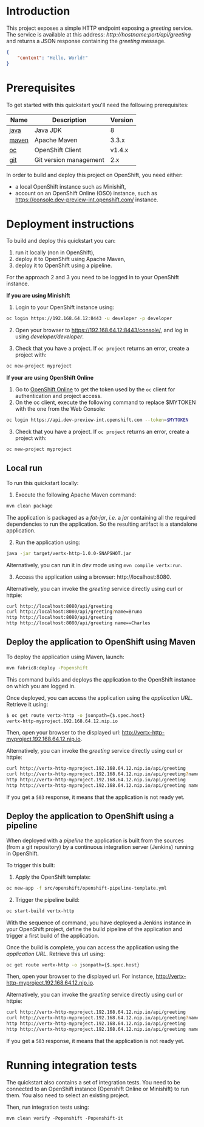 # Introduction

This project exposes a simple HTTP endpoint exposing a _greeting_ service. The service is available at this address: 
_http://hostname:port/api/greeting_ and returns a JSON response containing the _greeting_ message.

```json
{
    "content": "Hello, World!"
}
```

# Prerequisites


To get started with this quickstart you'll need the following prerequisites:

Name | Description | Version
--- | --- | ---
[java][1] | Java JDK | 8
[maven][2] | Apache Maven | 3.3.x 
[oc][3] | OpenShift Client | v1.4.x
[git][4] | Git version management | 2.x 

[1]: http://www.oracle.com/technetwork/java/javase/downloads/
[2]: https://maven.apache.org/download.cgi?Preferred=ftp://mirror.reverse.net/pub/apache/
[3]: https://docs.openshift.com/enterprise/3.2/cli_reference/get_started_cli.html
[4]: https://git-scm.com/book/en/v2/Getting-Started-Installing-Git

In order to build and deploy this project on OpenShift, you need either:

* a local OpenShift instance such as Minishift,
* account on an OpenShift Online (OSO) instance, such as https://console.dev-preview-int.openshift.com/ instance.

# Deployment instructions

To build and deploy this quickstart you can:

1. run it locally (non in OpenShift),
2. deploy it to OpenShift using Apache Maven,
3. deploy it to OpenShift using a pipeline.
 
For the approach 2 and 3 you need to be logged in to your OpenShift instance.
 
**If you are using Minishift**

1. Login to your OpenShift instance using:

```bash
oc login https://192.168.64.12:8443 -u developer -p developer
```

2. Open your browser to https://192.168.64.12:8443/console/, and log in using _developer/developer_.

3. Check that you have a project. If `oc project` returns an error, create a project with:

```bash
oc new-project myproject
```

**If your are using OpenShift Online**
  
1. Go to [OpenShift Online](https://console.dev-preview-int.openshift.com/console/command-line) to get the token used 
by the `oc` client for authentication and project access.
2. On the oc client, execute the following command to replace $MYTOKEN with the one from the Web Console:
     
```bash
oc login https://api.dev-preview-int.openshift.com --token=$MYTOKEN
```

3. Check that you have a project. If `oc project` returns an error, create a project with:
   
```bash
oc new-project myproject
```

## Local run

To run this quickstart locally:

1. Execute the following Apache Maven command:

```bash
mvn clean package
```

The application is packaged as a _fat-jar_, _i.e._ a _jar_ containing all the required dependencies to run the 
application. So the resulting artifact is a standalone application.

2. Run the application using:
 
```bash
java -jar target/vertx-http-1.0.0-SNAPSHOT.jar
```
 
Alternatively, you can run it in _dev_ mode using `mvn compile vertx:run`.
 
3. Access the application using a browser: http://localhost:8080.
 
Alternatively, you can invoke the _greeting_ service directly using curl or httpie:
    
```bash
curl http://localhost:8080/api/greeting
curl http://localhost:8080/api/greeting?name=Bruno
http http://localhost:8080/api/greeting
http http://localhost:8080/api/greeting name==Charles
```

## Deploy the application to OpenShift using Maven

To deploy the application using Maven, launch:

```bash
mvn fabric8:deploy -Popenshift
```

This command builds and deploys the application to the OpenShift instance on which you are logged in.

Once deployed, you can access the application using the _application URL_. Retrieve it using:

```bash
$ oc get route vertx-http -o jsonpath={$.spec.host}
vertx-http-myproject.192.168.64.12.nip.io                                                                                                                              
```

Then, open your browser to the displayed url: http://vertx-http-myproject.192.168.64.12.nip.io.                                                                         

Alternatively, you can invoke the _greeting_ service directly using curl or httpie:
    
```bash
curl http://vertx-http-myproject.192.168.64.12.nip.io/api/greeting
curl http://vertx-http-myproject.192.168.64.12.nip.io/api/greeting?name=Bruno
http http://vertx-http-myproject.192.168.64.12.nip.io/api/greeting
http http://vertx-http-myproject.192.168.64.12.nip.io/api/greeting name==Charles
```

If you get a `503` response, it means that the application is not ready yet.

## Deploy the application to OpenShift using a pipeline

When deployed with a _pipeline_ the application is built from the sources (from a git repository) by a continuous 
integration server (Jenkins) running in OpenShift.

To trigger this built:

1. Apply the OpenShift template:

```bash
oc new-app -f src/openshift/openshift-pipeline-template.yml
```

2. Trigger the pipeline build:

```bash
oc start-build vertx-http
```

With the sequence of command, you have deployed a Jenkins instance in your OpenShift project, define the build 
pipeline of the application and trigger a first build of the application.

Once the build is complete, you can access the application using the _application URL_. Retrieve this url using:

```bash
oc get route vertx-http -o jsonpath={$.spec.host}
```

Then, open your browser to the displayed url. For instance, http://vertx-http-myproject.192.168.64.12.nip.io.           
                                                              
Alternatively, you can invoke the _greeting_ service directly using curl or httpie:
    
```bash
curl http://vertx-http-myproject.192.168.64.12.nip.io/api/greeting
curl http://vertx-http-myproject.192.168.64.12.nip.io/api/greeting?name=Bruno
http http://vertx-http-myproject.192.168.64.12.nip.io/api/greeting
http http://vertx-http-myproject.192.168.64.12.nip.io/api/greeting name==Charles
```

If you get a `503` response, it means that the application is not ready yet.


# Running integration tests

The quickstart also contains a set of integration tests. You need to be connected to an OpenShift instance (Openshift 
Online or Minishift) to run them. You also need to select an existing project.

Then, run integration tests using:

```
mvn clean verify -Popenshift -Popenshift-it
```
